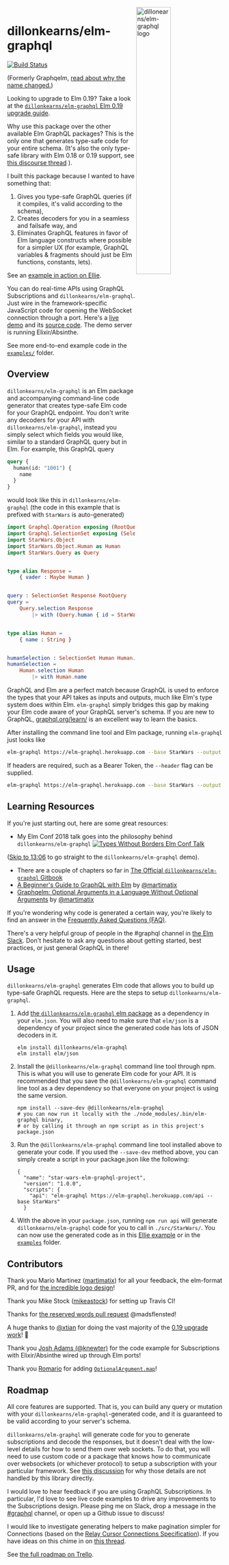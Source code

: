 <img src="https://cdn.rawgit.com/martimatix/logo-graphqelm/master/logo.svg" alt="dillonearns/elm-graphql logo" width="40%" align="right">

# dillonkearns/elm-graphql

[![Build Status](https://travis-ci.org/dillonkearns/elm-graphql.svg?branch=master)](https://travis-ci.org/dillonkearns/elm-graphql)

(Formerly Graphqelm, [read about why the name changed.](https://github.com/dillonkearns/elm-graphql/issues/23))

Looking to upgrade to Elm 0.19? Take a look at the [`dillonkearns/elm-graphql` Elm 0.19 upgrade guide](https://github.com/dillonkearns/elm-graphql/blob/master/docs/elm-19-upgrade.md).

Why use this package over the other available Elm GraphQL packages? This is the only one that
generates type-safe code for your entire schema. (It's also the only type-safe
library with Elm 0.18 or 0.19 support, see
[this discourse thread](https://discourse.elm-lang.org/t/introducing-graphqelm-a-tool-for-type-safe-graphql-queries/472/5?u=dillonkearns)
).

I built this package because I wanted to have something that:

1. Gives you type-safe GraphQL queries (if it compiles, it's valid according to the schema),
2. Creates decoders for you in a seamless and failsafe way, and
3. Eliminates GraphQL features in favor of Elm language constructs where possible for a simpler UX (for example, GraphQL variables & fragments should just be Elm functions, constants, lets).

See an [example in action on Ellie](https://rebrand.ly/graphqelm).

You can do real-time APIs using GraphQL Subscriptions and `dillonkearns/elm-graphql`.
Just wire in the framework-specific JavaScript code for opening the WebSocket connection
through a port. Here's a [live demo](http://www.dillonkearns.com/elm-graphql/) and its
[source code](https://github.com/dillonkearns/elm-graphql/tree/master/examples/src/subscription).
The demo server is running Elixir/Absinthe.

See more end-to-end example code in the
[`examples/`](https://github.com/dillonkearns/elm-graphql/tree/master/examples)
folder.

## Overview

`dillonkearns/elm-graphql` is an Elm package and accompanying command-line code generator that creates type-safe Elm code for your GraphQL endpoint. You don't write any decoders for your API with `dillonkearns/elm-graphql`, instead you simply select which fields you would like, similar to a standard GraphQL query but in Elm. For example, this GraphQL query

```graphql
query {
  human(id: "1001") {
    name
  }
}
```

would look like this in `dillonkearns/elm-graphql` (the code in this example that is prefixed with `StarWars` is auto-generated)

```elm
import Graphql.Operation exposing (RootQuery)
import Graphql.SelectionSet exposing (SelectionSet, with)
import StarWars.Object
import StarWars.Object.Human as Human
import StarWars.Query as Query


type alias Response =
    { vader : Maybe Human }


query : SelectionSet Response RootQuery
query =
    Query.selection Response
        |> with (Query.human { id = StarWars.Scalar.Id "1001" } humanSelection)


type alias Human =
    { name : String }


humanSelection : SelectionSet Human Human.Human
humanSelection =
    Human.selection Human
        |> with Human.name
```

GraphQL and Elm are a perfect match because GraphQL is used to enforce the types that your API takes as inputs and outputs, much like Elm's type system does within Elm. `elm-graphql` simply bridges this gap by making your Elm code aware of your GraphQL server's schema. If you are new to GraphQL, [graphql.org/learn/](http://graphql.org/learn/) is an excellent way to learn the basics.

After installing the command line tool and Elm package, running `elm-graphql` just looks like

```bash
elm-graphql https://elm-graphql.herokuapp.com --base StarWars --output examples/src
```

If headers are required, such as a Bearer Token, the `--header` flag can be supplied.

```bash
elm-graphql https://elm-graphql.herokuapp.com --base StarWars --output examples/src 'headerKey: header value'
```

## Learning Resources

If you're just starting out, here are some great resources:

- My Elm Conf 2018 talk goes into the philosophy behind `dillonkearns/elm-graphql` [![Types Without Borders Elm Conf Talk](https://img.youtube.com/vi/memIRXFSNkU/0.jpg)](https://www.youtube.com/watch?v=memIRXFSNkU)

([Skip to 13:06](https://youtu.be/memIRXFSNkU?t=786) to go straight to the `dillonkearns/elm-graphql` demo).

- There are a couple of chapters so far in [The Official `dillonkearns/elm-graphql` Gitbook](https://dillonkearns.gitbooks.io/elm-graphql/content/)
- [A Beginner's Guide to GraphQL with Elm](https://medium.com/@zenitram.oiram/a-beginners-guide-to-graphql-with-elm-315b580f0aad) by [@martimatix](https://github.com/martimatix)
- [Graphqelm: Optional Arguments in a Language Without Optional Arguments](https://medium.com/@zenitram.oiram/graphqelm-optional-arguments-in-a-language-without-optional-arguments-d8074ca3cf74) by [@martimatix](https://github.com/martimatix)

If you're wondering why code is generated a certain way, you're likely to find an answer in the [Frequently Asked Questions (FAQ)](https://github.com/dillonkearns/elm-graphql/blob/master/FAQ.md).

There's a very helpful group of people in the #graphql channel in [the Elm Slack](http://elmlang.herokuapp.com/). Don't hesitate to ask any questions about getting started, best practices, or just general GraphQL in there!

## Usage

`dillonkearns/elm-graphql` generates Elm code that allows you to build up type-safe GraphQL requests. Here are the steps to setup `dillonkearns/elm-graphql`.

1. Add [the `dillonkearns/elm-graphql` elm package](http://package.elm-lang.org/packages/dillonkearns/elm-graphql/latest)
   as a dependency in your `elm.json`. You will also need to make sure that `elm/json` is a dependency of your project
   since the generated code has lots of JSON decoders in it.
   ```shell
   elm install dillonkearns/elm-graphql
   elm install elm/json
   ```
2. Install the `@dillonkearns/elm-graphql` command line tool through npm. This is what you will use to generate Elm code for your API.
   It is recommended that you save the `@dillonkearns/elm-graphql` command line tool as a dev
   dependency so that everyone on your project is using the same version.

   ```shell
   npm install --save-dev @dillonkearns/elm-graphql
   # you can now run it locally with the ./node_modules/.bin/elm-graphql binary,
   # or by calling it through an npm script as in this project's package.json
   ```

3. Run the `@dillonkearns/elm-graphql` command line tool installed above to generate your code. If you used the `--save-dev` method above, you can simply create a script in your package.json like the following:

   ```
   {
     "name": "star-wars-elm-graphql-project",
     "version": "1.0.0",
     "scripts": {
       "api": "elm-graphql https://elm-graphql.herokuapp.com/api --base StarWars"
     }
   ```

4. With the above in your `package.json`, running `npm run api` will generate `dillonkearns/elm-graphql` code for you to call in `./src/StarWars/`. You can now use the generated code as in this [Ellie example](https://rebrand.ly/graphqelm) or in the [`examples`](https://github.com/dillonkearns/elm-graphql/tree/master/examples) folder.

## Contributors

Thank you Mario Martinez ([martimatix](https://github.com/martimatix)) for
all your feedback, the elm-format PR, and for [the incredible logo design](https://github.com/martimatix/logo-graphqelm/)!

Thank you Mike Stock ([mikeastock](https://github.com/mikeastock/)) for
setting up Travis CI!

Thanks for [the reserved words pull request](https://github.com/dillonkearns/elm-graphql/pull/41) @madsflensted!

A huge thanks to [@xtian](https://github.com/xtian) for doing the vast majority
of the [0.19 upgrade work](https://github.com/dillonkearns/elm-graphql/pull/60)! :tada:

Thank you [Josh Adams (@knewter)](https://github.com/knewter) for the code example for
Subscriptions with Elixir/Absinthe wired up through Elm ports!

Thank you [Romario](https://github.com/romariolopezc) for adding [`OptionalArgument.map`](https://github.com/dillonkearns/elm-graphql/pull/73)!

## Roadmap

All core features are supported. That is, you can build any query or mutation
with your `dillonkearns/elm-graphql`-generated code, and it is guaranteed to be valid according
to your server's schema.

`dillonkearns/elm-graphql` will generate code for you to generate subscriptions
and decode the responses, but it doesn't deal with the low-level details for
how to send them over web sockets. To do that, you will need to use
custom code or a package that knows how to communicate over websockets (or whichever
protocol) to setup a subscription with your particular framework. See
[this discussion](https://github.com/dillonkearns/elm-graphql/issues/43) for why
those details are not handled by this library directly.

I would love to hear feedback if you are using GraphQL Subscriptions. In particular,
I'd love to see live code examples to drive any improvements to the Subscriptions
design. Please ping me on Slack, drop a message in the
[#graphql](https://elmlang.slack.com/channels/graphql) channel, or open up a
Github issue to discuss!

I would like to investigate generating helpers to make pagination simpler
for Connections (based on the
[Relay Cursor Connections Specification](https://facebook.github.io/relay/graphql/connections.htm)).
If you have ideas on this chime in on [this thread](https://github.com/dillonkearns/elm-graphql/issues/29).

See [the full roadmap on Trello](https://trello.com/b/BCIWtZeL/dillonkearns-elm-graphql).
